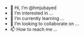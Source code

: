 - 👋 Hi, I’m @hmjubayed
- 👀 I’m interested in ...
- 🌱 I’m currently learning ...
- 💞️ I’m looking to collaborate on ...
- 📫 How to reach me ...

<!---
hmjubayed/hmjubayed is a ✨ special ✨ repository because its `README.md` (this file) appears on your GitHub profile.
You can click the Preview link to take a look at your changes.
--->
